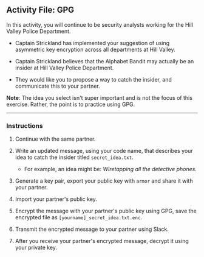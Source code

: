 ## Activity File: GPG

In this activity, you will continue to be security analysts working for the Hill Valley Police Department.

- Captain Strickland has implemented your suggestion of using asymmetric key encryption across all departments at Hill Valley.

- Captain Strickland believes that the Alphabet Bandit may actually be an insider at Hill Valley Police Department.

- They would like you to propose a way to catch the insider, and communicate this to your partner.

**Note**: The idea you select isn't super important and is not the focus of this exercise. Rather, the point is to practice using GPG.

--- 

### Instructions

1. Continue with the same partner.

2. Write an updated message, using your code name, that describes your idea to catch the insider titled `secret_idea.txt`.

    - For example, an idea might be: *Wiretapping all the detective phones*.

3. Generate a key pair, export your public key with `armor` and share it with your partner.

4. Import your partner's public key.

5. Encrypt the message with your partner's public key using GPG, save the encrypted file as `[yourname]_secret_idea.txt.enc`.

6. Transmit the encrypted message to your partner using Slack.

7. After you receive your partner's encrypted message, decrypt it using your private key.
